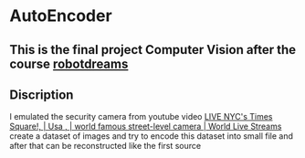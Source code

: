 # AutoEncoder
This is the final project Computer Vision after the course [robotdreams](https://robotdreams.cc/course)
---

## Discription
I emulated the security camera from youtube video [LIVE NYC's Times Square!, | Usa , | world famous street-level camera | World Live Streams](https://www.youtube.com/watch?v=SbsxuwwAiDI&t)
create a dataset of images and try to encode this dataset into small file and after that can be reconstructed like the first source
